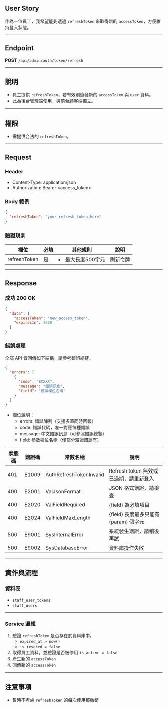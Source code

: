 ## User Story

作為一位員工，我希望能夠透過 `refreshToken` 來取得新的 `accessToken`，方便維持登入狀態。

---

## Endpoint

**POST** `/api/admin/auth/token/refresh`

---

## 說明

- 員工提供 `refreshToken`，若有效則簽發新的 `accessToken` 與 `user` 資料。
- 此為後台管理端使用，與前台顧客端獨立。

---

## 權限

- 需提供合法的 `refreshToken`。

---

## Request

### Header

- Content-Type: application/json
- Authorization: Bearer <access_token>

### Body 範例

```json
{
  "refreshToken": "your_refresh_token_here"
}
```

### 驗證規則

| 欄位         | 必填 | 其他規則            | 說明     |
| ------------ | ---- | ------------------- | -------- |
| refreshToken | 是   | <li>最大長度500字元 | 刷新令牌 |

---

## Response

### 成功 200 OK

```json
{
  "data": {
    "accessToken": "new_access_token",
    "expiresIn": 3600
  }
}
```

### 錯誤處理

全部 API 皆回傳如下結構，請參考錯誤總覽。

```json
{
  "errors": [
    {
      "code": "EXXXX",
      "message": "錯誤訊息",
      "field": "錯誤欄位名稱"
    }
  ]
}
```

- 欄位說明：
  - errors: 錯誤陣列（支援多筆同時回報）
  - code: 錯誤代碼，唯一對應每種錯誤
  - message: 中文錯誤訊息（可參照錯誤總覽）
  - field: 參數欄位名稱（僅部分驗證錯誤有）

| 狀態碼 | 錯誤碼 | 常數名稱                | 說明                                   |
| ------ | ------ | ----------------------- | -------------------------------------- |
| 401    | E1009  | AuthRefreshTokenInvalid | Refresh token 無效或已過期，請重新登入 |
| 400    | E2001  | ValJsonFormat           | JSON 格式錯誤，請檢查                  |
| 400    | E2020  | ValFieldRequired        | {field} 為必填項目                     |
| 400    | E2024  | ValFieldMaxLength       | {field} 長度最多只能有 {param} 個字元  |
| 500    | E9001  | SysInternalError        | 系統發生錯誤，請稍後再試               |
| 500    | E9002  | SysDatabaseError        | 資料庫操作失敗                         |

---

## 實作與流程

### 資料表

- `staff_user_tokens`
- `staff_users`

---

### Service 邏輯

1. 驗證 `refreshToken` 是否存在於資料庫中。
   - `expired_at > now()`
   - `is_revoked = false`
2. 取得員工資料，並驗證是否被停用 `is_active = false`
3. 產生新的 `accessToken`
4. 回傳新的 `accessToken`

---

## 注意事項

- 暫時不考慮 `refreshToken` 的每次使用都撤銷
